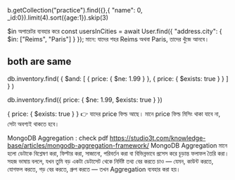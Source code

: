b.getCollection("practice").find({},{ "name": 0,  _id:0}).limit(4).sort({age:1}).skip(3)

$in অপারেটর ব্যবহার করে
const usersInCities = await User.find({ "address.city": { $in: ["Reims", "Paris"] } });
মানে: যাদের শহর Reims অথবা Paris, তাদের খুঁজে আনবে।


## both are same 
db.inventory.find( { $and: [ { price: { $ne: 1.99 } }, { price: { $exists: true } } ] } )

db.inventory.find({ 
  price: { 
    $ne: 1.99, 
    $exists: true 
  } 
})

{ price: { $exists: true } }
👉 যাদের price ফিল্ড আছে। মানে price ফিল্ড মিসিং থাকা যাবে না, সেটা অবশ্যই থাকতে হবে।

MongoDB Aggregation : check pdf
https://studio3t.com/knowledge-base/articles/mongodb-aggregation-framework/
MongoDB Aggregation মানে হলো ডেটাকে বিশ্লেষণ করা, ফিল্টার করা, সাজানো, পরিবর্তন করা বা বিভিন্নভাবে প্রসেস করে চূড়ান্ত ফলাফল তৈরি করা। সহজ ভাষায় বললে, যখন তুমি বড় একটা ডেটাসেট থেকে নির্দিষ্ট তথ্য বের করতে চাও — যেমন, কাউন্ট করতে, যোগফল করতে, গড় বের করতে, গ্রুপ করতে — তখন Aggregation ব্যবহার করা হয়।
